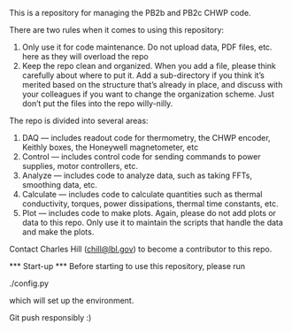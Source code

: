 This is a repository for managing the PB2b and PB2c CHWP code.

There are two rules when it comes to using this repository:
  1. Only use it for code maintenance. Do not upload data, PDF files, etc. here as they will overload the repo
  2. Keep the repo clean and organized. When you add a file, please think carefully about where to put it. Add a sub-directory if you think it’s merited based on the structure that’s already in place, and discuss with your colleagues if you want to change the organization scheme. Just don’t put the files into the repo willy-nilly.

The repo is divided into several areas:
  1. DAQ — includes readout code for thermometry, the CHWP encoder, Keithly boxes, the Honeywell magnetometer, etc
  2. Control — includes control code for sending commands to power supplies, motor controllers, etc.
  3. Analyze — includes code to analyze data, such as taking FFTs, smoothing data, etc.
  4. Calculate — includes code to calculate quantities such as thermal conductivity, torques, power dissipations, thermal time constants, etc.
  5. Plot — includes code to make plots. Again, please do not add plots or data to this repo. Only use it to maintain the scripts that handle the data and make the plots.

Contact Charles Hill (chill@lbl.gov) to become a contributor to this repo.

*** Start-up ***
Before starting to use this repository, please run

./config.py

which will set up the environment.

Git push responsibly :)
  

